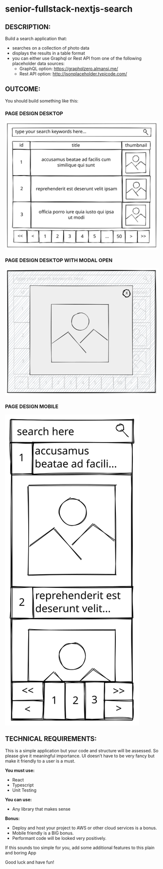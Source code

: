 # senior-fullstack-nextjs-search

## DESCRIPTION:
Build a search application that:

- searches on a collection of photo data
- displays the results in a table format
- you can either use Graphql or Rest API from one of the following placeholder data sources:
  - GraphQL option: https://graphqlzero.almansi.me/
  - Rest API option: http://jsonplaceholder.typicode.com/


## OUTCOME:
You should build something like this:

### PAGE DESIGN DESKTOP
![page design desktop view](./page_design_desktop.svg)

### PAGE DESIGN DESKTOP WITH MODAL OPEN
![page design desktop view with modal open](./page_design_desktop_modal.svg)

### PAGE DESIGN MOBILE
![page design mobile view](./page_design_mobile.svg)


## TECHNICAL REQUIREMENTS:

This is a simple application but your code and structure will be assessed. So please give it meaningful importance.
UI doesn’t have to be very fancy but make it friendly to a user is a must.

**You must use:**
- React
- Typescript
- Unit Testing

**You can use:**
- Any library that makes sense

**Bonus:**
- Deploy and host your project to AWS or other cloud services is a bonus.
- Mobile friendly is a BIG bonus.
- Performant code will be looked very positively.

If this sounds too simple for you, add some additional features to this plain and boring App

Good luck and have fun!
